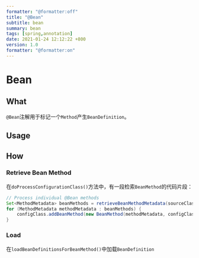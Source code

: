 ```yaml
---
formatter: "@formatter:off"
title: "@Bean" 
subtitle: bean 
summary: bean 
tags: [spring,annotation] 
date: 2021-01-24 12:12:22 +800 
version: 1.0
formatter: "@formatter:on"
---
```


# Bean

## What

`@Bean`注解用于标记一个`Method`产生`BeanDefinition`。

## Usage

## How

### Retrieve Bean Method

在`doProcessConfigurationClass()`方法中，有一段检索`BeanMethod`的代码片段：

```java
// Process individual @Bean methods
Set<MethodMetadata> beanMethods = retrieveBeanMethodMetadata(sourceClass);
for (MethodMetadata methodMetadata : beanMethods) {
	configClass.addBeanMethod(new BeanMethod(methodMetadata, configClass));
}
```

### Load

在`loadBeanDefinitionsForBeanMethod()`中加载`BeanDefinition`